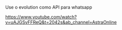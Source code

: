 Use o evolution como API para whatsapp

https://www.youtube.com/watch?v=uAJGSvFFReQ&t=2042s&ab_channel=AstraOnline
